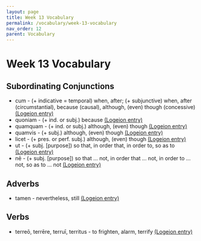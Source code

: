 ```yaml
---
layout: page
title: Week 13 Vocabulary
permalink: /vocabulary/week-13-vocabulary
nav_order: 12
parent: Vocabulary
---
```


# Week 13 Vocabulary

## Subordinating Conjunctions

* cum - (+ indicative = temporal) when, after; (+ subjunctive) when, after (circumstantial), because (causal), although, (even) though (concessive) [(Logeion entry)](https://logeion.uchicago.edu/cum)
* quoniam - (+ ind. or subj.) because [(Logeion entry)](https://logeion.uchicago.edu/quoniam)
* quamquam - (+ ind. or subj.) although, (even) though [(Logeion entry)](https://logeion.uchicago.edu/quamquam)
* quamvis - (+ subj.) although, (even) though [(Logeion entry)](https://logeion.uchicago.edu/quamvis)
* licet - (+ pres. or perf. subj.) although, (even) though [(Logeion entry)](https://logeion.uchicago.edu/licet)
* ut - (+ subj. [purpose]) so that, in order that, in order to, so as to [(Logeion entry)](https://logeion.uchicago.edu/ut)
* nē - (+ subj. [purpose]) so that ... not, in order that ... not, in order to ... not, so as to ... not [(Logeion entry)](https://logeion.uchicago.edu/ne)

## Adverbs

* tamen - nevertheless, still [(Logeion entry)](https://logeion.uchicago.edu/tamen)

## Verbs

* terreō, terrēre, terruī, territus - to frighten, alarm, terrify [(Logeion entry)](https://logeion.uchicago.edu/terreo)